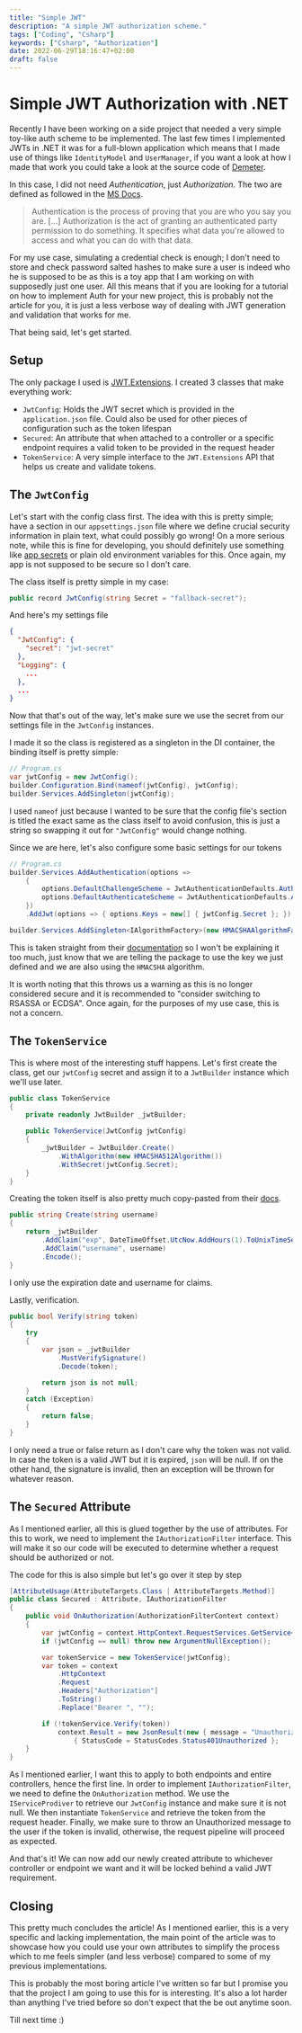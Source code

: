 ```yaml
---
title: "Simple JWT"
description: "A simple JWT authorization scheme."
tags: ["Coding", "Csharp"]
keywords: ["Csharp", "Authorization"]
date: 2022-06-29T18:16:47+02:00
draft: false
---
```


# Simple JWT Authorization with .NET

Recently I have been working on a side project that needed a very simple toy-like auth
scheme to be implemented. The last few times I implemented JWTs in .NET it was for a full-blown
application which means that I made use of things like `IdentityModel` and `UserManager`,
if you want a look at how I made that work you could take a look at the source code of
[Demeter](https://github.com/AntoniosBarotsis/Demeter).

In this case, I did not need *Authentication*, just *Authorization*. The two are defined as followed
in the [MS Docs](https://docs.microsoft.com/en-us/azure/active-directory/develop/authentication-vs-authorization).

> Authentication is the process of proving that you are who you say you are. [...]
> Authorization is the act of granting an authenticated party permission to do something.
> It specifies what data you're allowed to access and what you can do with that data.

For my use case, simulating a credential check is enough; I don't need to store and check
password salted hashes to make sure a user is indeed who he is supposed to be as this is a toy app
that I am working on with supposedly just one user. All this means that if you are looking for a 
tutorial on how to implement Auth for your new project, this is probably not the article for you,
it is just a less verbose way of dealing with JWT generation and validation that works for me.

That being said, let's get started.

## Setup

The only package I used is [JWT.Extensions](https://www.nuget.org/packages/JWT.Extensions.AspNetCore).
I created 3 classes that make everything work:

- `JwtConfig`: Holds the JWT secret which is provided in the `application.json` file. Could also be
  used for other pieces of configuration such as the token lifespan
- `Secured`: An attribute that when attached to a controller or a specific endpoint requires a 
  valid token to be provided in the request header 
- `TokenService`: A very simple interface to the `JWT.Extensions` API that helps us create and 
  validate tokens.

## The `JwtConfig`

Let's start with the config class first. The idea with this is pretty simple; have a section in our
`appsettings.json` file where we define crucial security information in plain text, what could
possibly go wrong! On a more serious note, while this is fine for developing, you should definitely
use something like [app secrets](https://docs.microsoft.com/en-us/aspnet/core/security/app-secrets?view=aspnetcore-6.0&tabs=windows)
or plain old environment variables for this. Once again, my app is not supposed to be secure so I don't
care.

The class itself is pretty simple in my case:

```csharp
public record JwtConfig(string Secret = "fallback-secret");
```

And here's my settings file

```json
{
  "JwtConfig": {
    "secret": "jwt-secret"
  },
  "Logging": {
    ...
  },
  ...
}
```

Now that that's out of the way, let's make sure we use the secret from our settings file in the
`JwtConfig` instances.

I made it so the class is registered as a singleton in the DI container, the binding itself is
pretty simple:

```csharp
// Program.cs
var jwtConfig = new JwtConfig();
builder.Configuration.Bind(nameof(jwtConfig), jwtConfig);
builder.Services.AddSingleton(jwtConfig);
```

I used `nameof` just because I wanted to be sure that the config file's section is titled the
exact same as the class itself to avoid confusion, this is just a string so swapping it out for
`"JwtConfig"` would change nothing.

Since we are here, let's also configure some basic settings for our tokens 

```csharp
// Program.cs
builder.Services.AddAuthentication(options =>
    {
        options.DefaultChallengeScheme = JwtAuthenticationDefaults.AuthenticationScheme;
        options.DefaultAuthenticateScheme = JwtAuthenticationDefaults.AuthenticationScheme;
    })
    .AddJwt(options => { options.Keys = new[] { jwtConfig.Secret }; });

builder.Services.AddSingleton<IAlgorithmFactory>(new HMACSHAAlgorithmFactory());
```

This is taken straight from their [documentation](https://github.com/jwt-dotnet/jwt#register-authentication-handler-to-validate-jwt) 
so I won't be explaining it too much, just know that we are telling the package to use
the key we just defined and we are also using the `HMACSHA` algorithm.

It is worth noting that this throws us a warning as this is no longer considered secure
and it is recommended to "consider switching to RSASSA or ECDSA". Once again, for the purposes
of my use case, this is not a concern.

## The `TokenService`

This is where most of the interesting stuff happens. Let's first create the class, get our
`jwtConfig` secret and assign it to a `JwtBuilder` instance which we'll use later.

```csharp
public class TokenService
{
    private readonly JwtBuilder _jwtBuilder;

    public TokenService(JwtConfig jwtConfig)
    {
        _jwtBuilder = JwtBuilder.Create()
            .WithAlgorithm(new HMACSHA512Algorithm())
            .WithSecret(jwtConfig.Secret);
    }
}
```

Creating the token itself is also pretty much copy-pasted from their 
[docs](https://github.com/jwt-dotnet/jwt#register-authentication-handler-to-validate-jwt).

```csharp
public string Create(string username)
{
    return _jwtBuilder
        .AddClaim("exp", DateTimeOffset.UtcNow.AddHours(1).ToUnixTimeSeconds())
        .AddClaim("username", username)
        .Encode();
}
```

I only use the expiration date and username for claims.

Lastly, verification. 

```csharp
public bool Verify(string token)
{
    try
    {
        var json = _jwtBuilder
            .MustVerifySignature()
            .Decode(token);

        return json is not null;
    }
    catch (Exception)
    {
        return false;
    }
}
```

I only need a true or false return as I don't care why the token was not valid. In case the token is a 
valid JWT but it is expired, `json` will be null. If on the other hand, the signature is invalid,
then an exception will be thrown for whatever reason.

## The `Secured` Attribute

As I mentioned earlier, all this is glued together by the use of attributes. For this to work,
we need to implement the `IAuthorizationFilter` interface. This will make it so our code will be
executed to determine whether a request should be authorized or not.

The code for this is also simple but let's go over it step by step

```csharp
[AttributeUsage(AttributeTargets.Class | AttributeTargets.Method)]
public class Secured : Attribute, IAuthorizationFilter
{
    public void OnAuthorization(AuthorizationFilterContext context)
    {
        var jwtConfig = context.HttpContext.RequestServices.GetService<JwtConfig>();
        if (jwtConfig == null) throw new ArgumentNullException();

        var tokenService = new TokenService(jwtConfig);
        var token = context
            .HttpContext
            .Request
            .Headers["Authorization"]
            .ToString()
            .Replace("Bearer ", "");

        if (!tokenService.Verify(token))
            context.Result = new JsonResult(new { message = "Unauthorized" })
                { StatusCode = StatusCodes.Status401Unauthorized };
    }
}
```

As I mentioned earlier, I want this to apply to both endpoints and entire controllers, hence
the first line. In order to implement `IAuthorizationFilter`, we need to define the `OnAuthorization`
method. We use the `IServiceProdiver` to retrieve our `JwtConfig` instance and make sure it is not null.
We then instantiate `TokenService` and retrieve the token from the request header. Finally, we make sure
to throw an Unauthorized message to the user if the token is invalid, otherwise, the request pipeline
will proceed as expected. 

And that's it! We can now add our newly created attribute to whichever controller or endpoint we want
and it will be locked behind a valid JWT requirement.

## Closing

This pretty much concludes the article! As I mentioned earlier, this is a very specific and lacking
implementation, the main point of the article was to showcase how you could use your own attributes
to simplify the process which to me feels simpler (and less verbose) compared to some of my previous
implementations. 

This is probably the most boring article I've written so far but I promise you that the project I am
going to use this for is interesting. It's also a lot harder than anything I've tried before so don't
expect that the be out anytime soon.

Till next time :)